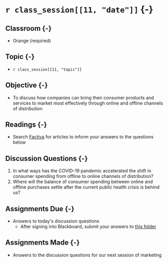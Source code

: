 # `r class_session[[11, "date"]]` {-}

## Classroom {-}

- Orange (required)

## Topic {-}

- `r class_session[[11, "topic"]]`

## Objective {-}

- To discuss how companies can bring their consumer products and services to
market most effectively through online and offline channels of distribution

## Readings {-}

- Search [Factiva][] for articles to inform your answers to the questions below

## Discussion Questions {-}

1. In what ways has the COVID-19 pandemic accelerated the shift in consumer
spending from offline to online channels of distribution?  
2. Where will the balance of consumer spending between online and offline
purchases settle after the current public health crisis is behind us?

## Assignments Due {-}

- Answers to today's discussion questions  
    - After signing into Blackboard, submit your answers to [this
    folder][discussion-questions-submission]

## Assignments Made {-}

- Answers to the discussion questions for our next session of marketing

[discussion-questions-submission]: https://blackboard.comm.virginia.edu/webapps/assignment/uploadAssignment?course_id=_3248_1&content_id=_171763_1
[factiva]: http://proxy01.its.virginia.edu/login?url=https://global.factiva.com/en/sess/login.asp?xsid=S003cbsYXmnNdmnNTamN9apN96s5DByWa3w3DB94cj0WErBQUFBQUFBQUFBQUFBQUFBQUFBQUFBQUFBQUFBQUFBQUEA